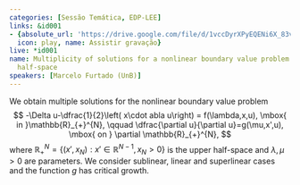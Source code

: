 ```yaml
---
categories: [Sessão Temática, EDP-LEE]
links: &id001
- {absolute_url: 'https://drive.google.com/file/d/1vccDyrXPyEQENi6X_83vAMWYtitj24ve/view?usp=sharing',
  icon: play, name: Assistir gravação}
live: *id001
name: Multiplicity of solutions for a nonlinear boundary value problem in the upper
  half-space
speakers: [Marcelo Furtado (UnB)]
---
```


We obtain multiple solutions for the nonlinear boundary value problem $$ -\Delta u-\dfrac{1}{2}\left(  x\cdot
abla u\right)  = f(\lambda,x,u), \mbox{ in }\mathbb{R}_{+}^{N}, \qquad \dfrac{\partial u}{\partial
u}=g(\mu,x',u), \mbox{ on } \partial \mathbb{R}_{+}^{N}, $$ where $\mathbb{R}^N_+ = \{(x',x_N) : x' \in \mathbb{R}^{N-1},\,x_N>0 \}$ is the upper half-space and $\lambda,\,\mu>0$ are parameters. We consider sublinear, linear and superlinear cases and the function $g$ has critical growth.